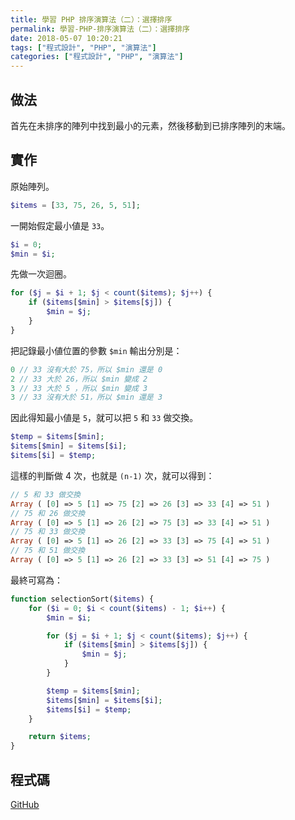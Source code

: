 ```yaml
---
title: 學習 PHP 排序演算法（二）：選擇排序
permalink: 學習-PHP-排序演算法（二）：選擇排序
date: 2018-05-07 10:20:21
tags: ["程式設計", "PHP", "演算法"]
categories: ["程式設計", "PHP", "演算法"]
---
```


## 做法

首先在未排序的陣列中找到最小的元素，然後移動到已排序陣列的末端。

## 實作

原始陣列。

```PHP
$items = [33, 75, 26, 5, 51];
```

一開始假定最小値是 `33`。

```PHP
$i = 0;
$min = $i;
```

先做一次迴圈。

```PHP
for ($j = $i + 1; $j < count($items); $j++) {
    if ($items[$min] > $items[$j]) {
        $min = $j;
    }
}
```

把記錄最小値位置的參數 `$min` 輸出分別是：

```PHP
0 // 33 沒有大於 75，所以 $min 還是 0
2 // 33 大於 26，所以 $min 變成 2
3 // 33 大於 5 ，所以 $min 變成 3
3 // 33 沒有大於 51，所以 $min 還是 3
```

因此得知最小値是 `5`，就可以把 `5` 和 `33` 做交換。

```PHP
$temp = $items[$min];
$items[$min] = $items[$i];
$items[$i] = $temp;
```

這樣的判斷做 4 次，也就是 `(n-1)` 次，就可以得到：

```PHP
// 5 和 33 做交換
Array ( [0] => 5 [1] => 75 [2] => 26 [3] => 33 [4] => 51 )
// 75 和 26 做交換
Array ( [0] => 5 [1] => 26 [2] => 75 [3] => 33 [4] => 51 )
// 75 和 33 做交換
Array ( [0] => 5 [1] => 26 [2] => 33 [3] => 75 [4] => 51 )
// 75 和 51 做交換
Array ( [0] => 5 [1] => 26 [2] => 33 [3] => 51 [4] => 75 )
```

最終可寫為：

```PHP
function selectionSort($items) {
    for ($i = 0; $i < count($items) - 1; $i++) {
        $min = $i;

        for ($j = $i + 1; $j < count($items); $j++) {
            if ($items[$min] > $items[$j]) {
                $min = $j;
            }
        }

        $temp = $items[$min];
        $items[$min] = $items[$i];
        $items[$i] = $temp;
    }

    return $items;
}
```

## 程式碼

[GitHub](https://github.com/memochou1993/sorting-algorithms-php)
